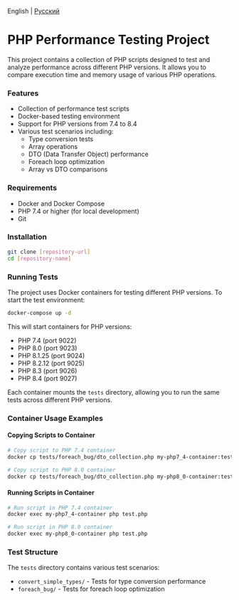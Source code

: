 English | [Русский](README.ru_RU.md)

# PHP Performance Testing Project

This project contains a collection of PHP scripts designed to test and analyze performance across different PHP versions. It allows you to compare execution time and memory usage of various PHP operations.

### Features
- Collection of performance test scripts
- Docker-based testing environment
- Support for PHP versions from 7.4 to 8.4
- Various test scenarios including:
  - Type conversion tests
  - Array operations
  - DTO (Data Transfer Object) performance
  - Foreach loop optimization
  - Array vs DTO comparisons

### Requirements
- Docker and Docker Compose
- PHP 7.4 or higher (for local development)
- Git

### Installation
```bash
git clone [repository-url]
cd [repository-name]
```

### Running Tests
The project uses Docker containers for testing different PHP versions. To start the test environment:

```bash
docker-compose up -d
```

This will start containers for PHP versions:
- PHP 7.4 (port 9022)
- PHP 8.0 (port 9023)
- PHP 8.1.25 (port 9024)
- PHP 8.2.12 (port 9025)
- PHP 8.3 (port 9026)
- PHP 8.4 (port 9027)

Each container mounts the `tests` directory, allowing you to run the same tests across different PHP versions.

### Container Usage Examples

#### Copying Scripts to Container
```bash
# Copy script to PHP 7.4 container
docker cp tests/foreach_bug/dto_collection.php my-php7_4-container:test.php

# Copy script to PHP 8.0 container
docker cp tests/foreach_bug/dto_collection.php my-php8_0-container:test.php
```

#### Running Scripts in Container
```bash
# Run script in PHP 7.4 container
docker exec my-php7_4-container php test.php

# Run script in PHP 8.0 container
docker exec my-php8_0-container php test.php
```

### Test Structure
The `tests` directory contains various test scenarios:
- `convert_simple_types/` - Tests for type conversion performance
- `foreach_bug/` - Tests for foreach loop optimization